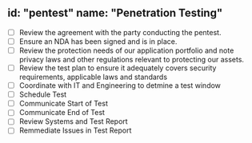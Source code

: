id: "pentest"
name: "Penetration Testing"
---

- [ ] Review the agreement with the party conducting the pentest.
- [ ] Ensure an NDA has been signed and is in place.
- [ ] Review the protection needs of our application portfolio and note privacy laws and other regulations relevant to protecting our assets.
- [ ] Review the test plan to ensure it adequately covers security requirements, applicable laws and standards
- [ ] Coordinate with IT and Engineering to detmine a test window
- [ ] Schedule Test
- [ ] Communicate Start of Test
- [ ] Communicate End of Test
- [ ] Review Systems and Test Report
- [ ] Remmediate Issues in Test Report